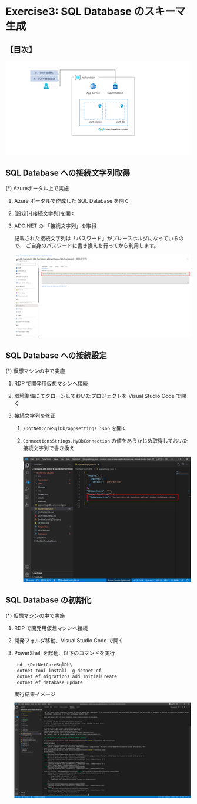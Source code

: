 # Exercise3: SQL Database のスキーマ生成

## 【目次】

![](images/ex03-0000-schema.png)



## SQL Database への接続文字列取得

(*) Azureポータル上で実施

1. Azure ポータルで作成した SQL Database を開く

1. [設定]-[接続文字列]を開く

1. ADO.NET の 「接続文字列」を取得

    記載された接続文字列は「パスワード」がプレースホルダになっているので、
    ご自身のパスワードに書き換えを行ってから利用します。

    ![](images/ex03-0101-schema.png)

## SQL Database への接続設定

(*) 仮想マシンの中で実施


1. RDP で開発用仮想マシンへ接続

1. 環境準備にてクローンしておいたプロジェクトを Visual Studio Code で開く

1. 接続文字列を修正

    1. `/DotNetCoreSqlDb/appsettings.json` を開く

    1. `ConnectionsStrings.MyDbConnection` の値をあらかじめ取得しておいた接続文字列で書き換え

        ![](images/ex03-0102-schema.png)

## SQL Database の初期化

(*) 仮想マシンの中で実施

1. RDP で開発用仮想マシンへ接続

1. 開発フォルダ移動、Visual Studio Code で開く

1. PowerShell を起動、以下のコマンドを実行

        cd .\DotNetCoreSqlDb\
        dotnet tool install -g dotnet-ef
        dotnet ef migrations add InitialCreate
        dotnet ef database update

    実行結果イメージ

    ![](images/ex03-0103-schema.png)



